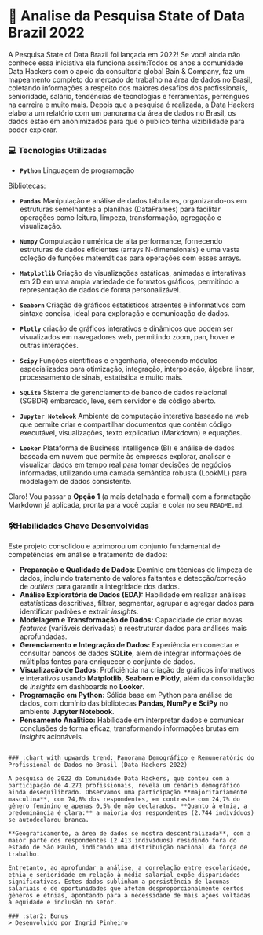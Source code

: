 # :mag_right: Analise da Pesquisa State of Data Brazil 2022

A Pesquisa State of Data Brazil foi lançada em 2022! Se você ainda não conhece essa iniciativa ela funciona assim:Todos os anos a comunidade Data Hackers com o apoio da consultoria global Bain & Company, faz um mapeamento completo do mercado de trabalho na área de dados no Brasil, coletando informações a respeito dos maiores desafios dos profissionais, senioridade, salário, tendências de tecnologias e ferramentas, perrengues na carreira e muito mais. Depois que a pesquisa é realizada, a Data Hackers elabora um relatório com um panorama da área de dados no Brasil, os dados estão em anonimizados para que o publico tenha vizibilidade para poder explorar.


### 💻 Tecnologias Utilizadas
- **`Python`** Linguagem de programação

Bibliotecas:
  - **`Pandas`** Manipulação e análise de dados tabulares, organizando-os em estruturas semelhantes a planilhas (DataFrames) para facilitar operações como leitura, limpeza, transformação, agregação e visualização.
  - **`Numpy`** Computação numérica de alta performance, fornecendo estruturas de dados eficientes (arrays N-dimensionais) e uma vasta coleção de funções matemáticas para operações com esses arrays.
  - **`Matplotlib`** Criação de visualizações estáticas, animadas e interativas em 2D em uma ampla variedade de formatos gráficos, permitindo a representação de dados de forma personalizável.
  - **`Seaborn`** Criação de gráficos estatísticos atraentes e informativos com sintaxe concisa, ideal para exploração e comunicação de dados.
  - **`Plotly`** criação de gráficos interativos e dinâmicos que podem ser visualizados em navegadores web, permitindo zoom, pan, hover e outras interações.
  - **`Scipy`** Funções científicas e engenharia, oferecendo módulos especializados para otimização, integração, interpolação, álgebra linear, processamento de sinais, estatística e muito mais.

  - **`SQLite`** Sistema de gerenciamento de banco de dados relacional (SGBDR) embarcado, leve, sem servidor e de código aberto.

  - **`Jupyter Notebook`** Ambiente de computação interativa baseado na web que permite criar e compartilhar documentos que contêm código executável, visualizações, texto explicativo (Markdown) e equações.
 
  - **`Looker`** Plataforma de Business Intelligence (BI) e análise de dados baseada em nuvem que permite às empresas explorar, analisar e visualizar dados em tempo real para tomar decisões de negócios informadas, utilizando uma camada semântica robusta (LookML) para modelagem de dados consistente.

Claro\! Vou passar a **Opção 1** (a mais detalhada e formal) com a formatação Markdown já aplicada, pronta para você copiar e colar no seu `README.md`.

### **:hammer_and_wrench:Habilidades Chave Desenvolvidas**

Este projeto consolidou e aprimorou um conjunto fundamental de competências em análise e tratamento de dados:

* **Preparação e Qualidade de Dados:** Domínio em técnicas de limpeza de dados, incluindo tratamento de valores faltantes e detecção/correção de *outliers* para garantir a integridade dos dados.
* **Análise Exploratória de Dados (EDA):** Habilidade em realizar análises estatísticas descritivas, filtrar, segmentar, agrupar e agregar dados para identificar padrões e extrair *insights*.
* **Modelagem e Transformação de Dados:** Capacidade de criar novas *features* (variáveis derivadas) e reestruturar dados para análises mais aprofundadas.
* **Gerenciamento e Integração de Dados:** Experiência em conectar e consultar bancos de dados **SQLite**, além de integrar informações de múltiplas fontes para enriquecer o conjunto de dados.
* **Visualização de Dados:** Proficiência na criação de gráficos informativos e interativos usando **Matplotlib, Seaborn e Plotly**, além da consolidação de *insights* em dashboards no **Looker**.
* **Programação em Python:** Sólida base em Python para análise de dados, com domínio das bibliotecas **Pandas, NumPy e SciPy** no ambiente **Jupyter Notebook**.
* **Pensamento Analítico:** Habilidade em interpretar dados e comunicar conclusões de forma eficaz, transformando informações brutas em *insights* acionáveis.
```

### :chart_with_upwards_trend: Panorama Demográfico e Remuneratório do Profissional de Dados no Brasil (Data Hackers 2022)

A pesquisa de 2022 da Comunidade Data Hackers, que contou com a participação de 4.271 profissionais, revela um cenário demográfico ainda desequilibrado. Observamos uma participação **majoritariamente masculina**, com 74,8% dos respondentes, em contraste com 24,7% do gênero feminino e apenas 0,5% de não declarados. **Quanto à etnia, a predominância é clara:** a maioria dos respondentes (2.744 indivíduos) se autodeclarou branca.

**Geograficamente, a área de dados se mostra descentralizada**, com a maior parte dos respondentes (2.413 indivíduos) residindo fora do estado de São Paulo, indicando uma distribuição nacional da força de trabalho.

Entretanto, ao aprofundar a análise, a correlação entre escolaridade, etnia e senioridade em relação à média salarial expõe disparidades significativas. Estes dados sublinham a persistência de lacunas salariais e de oportunidades que afetam desproporcionalmente certos gêneros e etnias, apontando para a necessidade de mais ações voltadas à equidade e inclusão no setor.

### :star2: Bonus
> Desenvolvido por Ingrid Pinheiro
